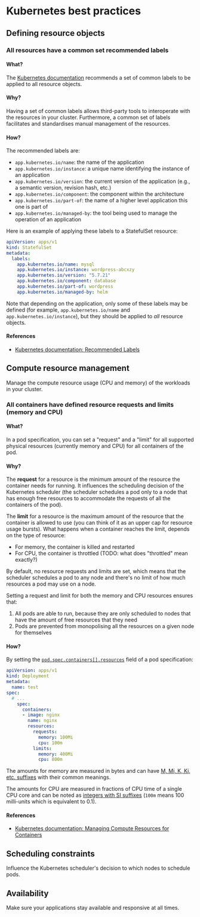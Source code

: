 # Kubernetes best practices

## Defining resource objects

### All resources have a common set recommended labels

#### What?

The [Kubernetes documentation](https://kubernetes.io/docs/concepts/overview/working-with-objects/common-labels/) recommends a set of common labels to be applied to all resource objects.

#### Why?

Having a set of common labels allows third-party tools to interoperate with the resources in your cluster. Furthermore, a common set of labels facilitates and standardises manual management of the resources.

#### How?

The recommended labels are:

- `app.kubernetes.io/name`: the name of the application
- `app.kubernetes.io/instance`: a unique name identifying the instance of an application
- `app.kubernetes.io/version`: the current version of the application (e.g., a semantic version, revision hash, etc.)
- `app.kubernetes.io/component`: the component within the architecture
- `app.kubernetes.io/part-of`: the name of a higher level application this one is part of
- `app.kubernetes.io/managed-by`: the tool being used to manage the operation of an application

Here is an example of applying these labels to a StatefulSet resource:

```yaml
apiVersion: apps/v1
kind: StatefulSet
metadata:
  labels:
    app.kubernetes.io/name: mysql
    app.kubernetes.io/instance: wordpress-abcxzy
    app.kubernetes.io/version: "5.7.21"
    app.kubernetes.io/component: database
    app.kubernetes.io/part-of: wordpress
    app.kubernetes.io/managed-by: helm
```

Note that depending on the application, only some of these labels may be defined (for example, `app.kubernetes.io/name` and `app.kubernetes.io/instance`), but they should be applied to _all_ resource objects.

#### References

- [Kubernetes documentation: Recommended Labels](https://kubernetes.io/docs/concepts/overview/working-with-objects/common-labels/)

## Compute resource management

Manage the compute resource usage (CPU and memory) of the workloads in your cluster.

### All containers have defined resource requests and limits (memory and CPU)

#### What?

In a pod specification, you can set a "request" and a "limit" for all supported physical resources (currently memory and CPU) for all containers of the pod.

#### Why?

The **request** for a resource is the minimum amount of the resource the container needs for running. It influences the scheduling decision of the Kubernetes scheduler (the scheduler schedules a pod only to a node that has enough free resources to accommodate the requests of all the containers of the pod).

The **limit** for a resource is the maximum amount of the resource that the container is allowed to use (you can think of it as an upper cap for resource usage bursts). What happens when a container reaches the limit, depends on the type of resource:

- For memory, the container is killed and restarted
- For CPU, the container is throttled (TODO: what does "throttled" mean exactly?)

By default, no resource requests and limits are set, which means that the scheduler schedules a pod to any node and there's no limit of how much resources a pod may use on a node.

Setting a request and limit for both the memory and CPU resources ensures that:

1. All pods are able to run, because they are only scheduled to nodes that have the amount of free resources that they need
1. Pods are prevented from monopolising all the resources on a given node for themselves

#### How?

By setting the [`pod.spec.containers[].resources`](https://kubernetes.io/docs/reference/generated/kubernetes-api/v1.16/#resourcerequirements-v1-core) field of a pod specification:

```yaml
apiVersion: apps/v1
kind: Deployment
metadata:
  name: test
spec:
  # ...
    spec:
      containers:
      - image: nginx
        name: nginx
        resources:
          requests:
            memory: 100Mi
            cpu: 100m
          limits:
            memory: 400Mi
            cpu: 800m
```

The amounts for memory are measured in bytes and can have [M, Mi, K, Ki, etc. suffixes](https://kubernetes.io/docs/concepts/configuration/manage-compute-resources-container/#meaning-of-memory) with their common meanings.

The amounts for CPU are measured in fractions of CPU time of a single CPU core and can be noted as [integers with SI suffixes](https://kubernetes.io/docs/concepts/configuration/manage-compute-resources-container/#meaning-of-cpu) (`100m` means 100 milli-units which is equivalent to 0.1).

#### References

- [Kubernetes documentation: Managing Compute Resources for Containers](https://kubernetes.io/docs/concepts/configuration/manage-compute-resources-container/)


## Scheduling constraints

Influence the Kubernetes scheduler's decision to which nodes to schedule pods.

## Availability

Make sure your applications stay available and responsive at all times.
